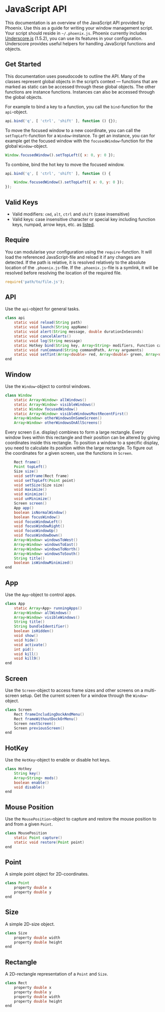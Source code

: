 JavaScript API
==============

This documentation is an overview of the JavaScript API provided by Phoenix. Use this as a guide for writing your window management script. Your script should reside in `~/.phoenix.js`. Phoenix currently includes [Underscore.js](http://underscorejs.org) (1.5.2), you can use its features in your configuration. Underscore provides useful helpers for handling JavaScript functions and objects.

## Get Started

This documentation uses pseudocode to outline the API. Many of the classes represent global objects in the script’s context — functions that are marked as static can be accessed through these global objects. The other functions are instance functions. Instances can also be accessed through the global objects.

For example to bind a key to a function, you call the `bind`-function for the `api`-object.

```javascript
api.bind('q', [ 'ctrl', 'shift' ], function () {});
```

To move the focused window to a new coordinate, you can call the `setTopLeft`-function for a `Window`-instance. To get an instance, you can for example get the focused window with the `focusedWindow`-function for the global `Window`-object.

```javascript
Window.focusedWindow().setTopLeft({ x: 0, y: 0 });
```

To combine, bind the hot key to move the focused window.

```javascript
api.bind('q', [ 'ctrl', 'shift' ], function () {

    Window.focusedWindow().setTopLeft({ x: 0, y: 0 }); 
});
```

## Valid Keys

- Valid modifiers: `cmd`, `alt`, `ctrl` and `shift` (case insensitive)
- Valid keys: case insensitive character or special key including function keys, numpad, arrow keys, etc. as [listed](https://github.com/kasper/phoenix/blob/master/Phoenix/PHHotKey.m#L75-L131).

## Require

You can modularise your configuration using the `require`-function. It will load the referenced JavaScript-file and reload it if any changes are detected. If the path is relative, it is resolved relatively to the absolute location of the `.phoenix.js`-file. If the `.phoenix.js`-file is a symlink, it will be resolved before resolving the location of the required file.

```javascript
require('path/to/file.js');
```

## API

Use the `api`-object for general tasks. 

```java
class api
    static void reload(String path)
    static void launch(String appName)
    static void alert(String message, double durationInSeconds)
    static void cancelAlerts()
    static void log(String message)
    static Hotkey bind(String key, Array<String> modifiers, Function callback)
    static void runCommand(String commandPath, Array arguments)
    static void setTint(Array<double> red, Array<double> green, Array<double> blue)
end
```

## Window

Use the `Window`-object to control windows.

```java
class Window
    static Array<Window> allWindows()
    static Array<Window> visibleWindows()
    static Window focusedWindow()
    static Array<Window> visibleWindowsMostRecentFirst()
    Array<Window> otherWindowsOnSameScreen()
    Array<Window> otherWindowsOnAllScreens()
```

Every screen (i.e. display) combines to form a large rectangle. Every window lives within this rectangle and their position can be altered by giving coordinates inside this rectangle. To position a window to a specific display, you need to calculate its position within the large rectangle. To figure out the coordinates for a given screen, use the functions in `Screen`.

```java
    Rect frame()
    Point topLeft()
    Size size()
    void setFrame(Rect frame)
    void setTopLeft(Point point)
    void setSize(Size size)
    void maximize()
    void minimize()
    void unMinimize()
    Screen screen()
    App app()
    boolean isNormalWindow()
    boolean focusWindow()
    void focusWindowLeft()
    void focusWindowRight()
    void focusWindowUp()
    void focusWindowDown()
    Array<Window> windowsToWest()
    Array<Window> windowsToEast()
    Array<Window> windowsToNorth()
    Array<Window> windowsToSouth()
    String title()
    boolean isWindowMinimized()
end
```

## App

Use the `App`-object to control apps.

```java
class App
    static Array<App> runningApps()
    Array<Window> allWindows()
    Array<Window> visibleWindows()
    String title()
    String bundleIdentifier()
    boolean isHidden()
    void show()
    void hide()
    void activate()
    int pid()
    void kill()
    void kill9()
end
```

## Screen

Use the `Screen`-object to access frame sizes and other screens on a multi-screen setup. Get the current screen for a window through the `Window`-object.

```java
class Screen
    Rect frameIncludingDockAndMenu()
    Rect frameWithoutDockOrMenu()
    Screen nextScreen()
    Screen previousScreen()
end
```

## HotKey

Use the `HotKey`-object to enable or disable hot keys.

```java
class Hotkey
    String key()
    Array<String> mods()
    boolean enable()
    void disable()
end
```

## Mouse Position

Use the `MousePosition`-object to capture and restore the mouse position to and from a given `Point`.

```java
class MousePosition
    static Point capture()
    static void restore(Point point)
end
```

## Point

A simple point object for 2D-coordinates.

```java
class Point
    property double x
    property double y
end
```

## Size

A simple 2D-size object.

```java
class Size
    property double width
    property double height
end
```

## Rectangle

A 2D-rectangle representation of a `Point` and `Size`.

```java
class Rect
    property double x
    property double y
    property double width
    property double height
end
```
